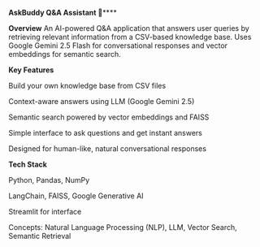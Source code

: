 **AskBuddy Q&A Assistant 🌱******

**Overview**
An AI-powered Q&A application that answers user queries by retrieving relevant information from a CSV-based knowledge base. Uses Google Gemini 2.5 Flash for conversational responses and vector embeddings for semantic search.

**Key Features**

Build your own knowledge base from CSV files

Context-aware answers using LLM (Google Gemini 2.5)

Semantic search powered by vector embeddings and FAISS

Simple interface to ask questions and get instant answers

Designed for human-like, natural conversational responses

**Tech Stack**

Python, Pandas, NumPy

LangChain, FAISS, Google Generative AI

Streamlit for interface

Concepts: Natural Language Processing (NLP), LLM, Vector Search, Semantic Retrieval




